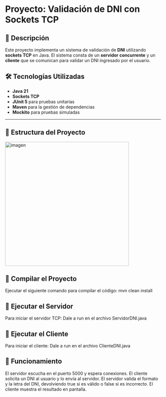 # Proyecto: Validación de DNI con Sockets TCP

## 📌 Descripción
Este proyecto implementa un sistema de validación de **DNI** utilizando **sockets TCP** en Java. El sistema consta de un **servidor concurrente** y un **cliente** que se comunican para validar un DNI ingresado por el usuario.

## 🛠️ Tecnologías Utilizadas
- **Java 21**
- **Sockets TCP**
- **JUnit 5** para pruebas unitarias
- **Maven** para la gestión de dependencias
- **Mockito** para pruebas simuladas

---

## 📂 Estructura del Proyecto
<img src="https://github.com/user-attachments/assets/37d591cc-34d4-4ebc-a7a3-c500ae8d8314" alt="imagen" width="400px">



## 🔹  Compilar el Proyecto
Ejecutar el siguiente comando para compilar el código:
mvn clean install
## 🔹  Ejecutar el Servidor
Para iniciar el servidor TCP:
Dale a run en el archivo ServidorDNI.java

## 🔹 Ejecutar el Cliente
Para iniciar el cliente: 
Dale a run en el archivo ClienteDNI.java


## 🎯 Funcionamiento
El servidor escucha en el puerto 5000 y espera conexiones.
El cliente solicita un DNI al usuario y lo envía al servidor.
El servidor valida el formato y la letra del DNI, devolviendo true si es válido o false si es incorrecto.
El cliente muestra el resultado en pantalla.

